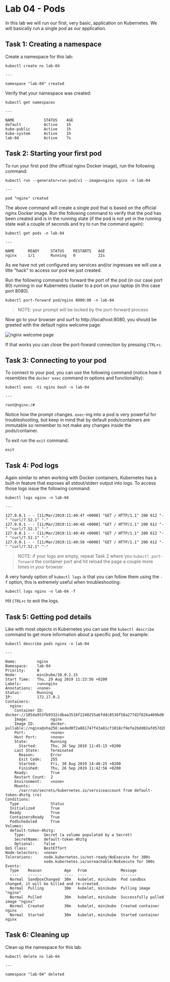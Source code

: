 # Lab 04 - Pods

In this lab we will run our first, very basic, application on Kubernetes.  We
will basically run a single pod as our application.

## Task 1: Creating a namespace

Create a namespace for this lab:

```
kubectl create ns lab-04

---

namespace "lab-04" created
```

Verify that your namespace was created:

```
kubectl get namespaces

---

NAME             STATUS    AGE
default          Active    1h
kube-public      Active    1h
kube-system      Active    1h
lab-04           Active    7s
```

## Task 2: Starting your first pod

To run your first pod (the official nginx Docker image), run the following
command:

```
kubectl run --generator=run-pod/v1 --image=nginx nginx -n lab-04

---

pod "nginx" created
```

The above command will create a single pod that is based on the official nginx
Docker image.  Run the following command to verify that the pod has been
created and is in the running state (if the pod is not yet in the running state
wait a couple of seconds and try to run the command again):

```
kubectl get pods -n lab-04

---

NAME      READY     STATUS    RESTARTS   AGE
nginx     1/1       Running   0          22s
```

As we have not yet configured any services and/or ingresses we will use a litte
"hack" to access our pod we just created.

Run the following command to forward the port of the pod (in our case port 80)
running in our Kubernetes cluster to a port on your laptop (in this case port
8080).

```
kubectl port-forward pod/nginx 8080:80 -n lab-04
```

> NOTE: your prompt will be locked by the port-forward process

Now go to your browser and surf to http://localhost:8080, you should be greeted
with the default nginx welcome page:

![nginx welcome page](images/lab-04-nginx-welcome-page.png)

If that works you can close the port-foward connection by pressing `CTRL+c`.

## Task 3: Connecting to your pod

To connect to your pod, you can use the following command (notice how it
resembles the `docker exec` command in options and functionality):

```
kubectl exec -ti nginx bash -n lab-04

---

root@nginx:/#
```

Notice how the prompt changes.  `exec`-ing into a pod is very powerful for
troubleshooting, but keep in mind that by default pods/containers are immutable
so remember to not make any changes inside the pods/container.

To exit run the `exit` command.

```
exit
```

## Task 4: Pod logs

Again similar to when working with Docker containers, Kubernetes has a built-in
feature that exposes all stdout/stderr output into logs.  To access those logs
issue the following command:

```
kubectl logs nginx -n lab-04

---

127.0.0.1 - - [11/Mar/2019:11:40:47 +0000] "GET / HTTP/1.1" 200 612 "-" "curl/7.52.1" "-"
127.0.0.1 - - [11/Mar/2019:11:40:48 +0000] "GET / HTTP/1.1" 200 612 "-" "curl/7.52.1" "-"
127.0.0.1 - - [11/Mar/2019:11:40:49 +0000] "GET / HTTP/1.1" 200 612 "-" "curl/7.52.1" "-"
127.0.0.1 - - [11/Mar/2019:11:40:50 +0000] "GET / HTTP/1.1" 200 612 "-" "curl/7.52.1" "-"
```

> NOTE: if your logs are empty, repeat Task 2 where you `kubectl port-forward` 
> the container port and hit reload the page a couple more times in your 
> browser

A very handy option of `kubectl logs` is that you can follow them using the `-f`
option, this is extremely useful when troubleshooting:

```
kubectl logs nginx -n lab-04 -f
```

Hit `CTRL+c` to exit the logs.

## Task 5: Getting pod details

Like with most objects in Kubernetes you can use the `kubectl describe` command 
to get more information about a specific pod, for example:

```
kubectl describe pods nginx -n lab-04

---

Name:         nginx
Namespace:    lab-04
Priority:     0
Node:         minikube/10.0.2.15
Start Time:   Thu, 29 Aug 2019 11:23:56 +0200
Labels:       run=nginx
Annotations:  <none>
Status:       Running
IP:           172.17.0.2
Containers:
  nginx:
    Container ID:   docker://185da953fb9332cdbaa3516f2240255a6fddc8538f58a277d2f826a469bd6f26
    Image:          nginx
    Image ID:       docker-pullable://nginx@sha256:aeded0f2a861747f43a01cf1018cf9efe2bdd02afd57d2b11fcc7fcadc16ccd1
    Port:           <none>
    Host Port:      <none>
    State:          Running
      Started:      Thu, 26 Sep 2019 11:45:15 +0200
    Last State:     Terminated
      Reason:       Error
      Exit Code:    255
      Started:      Fri, 30 Aug 2019 14:46:25 +0200
      Finished:     Thu, 26 Sep 2019 11:42:56 +0200
    Ready:          True
    Restart Count:  2
    Environment:    <none>
    Mounts:
      /var/run/secrets/kubernetes.io/serviceaccount from default-token-4hztg (ro)
Conditions:
  Type              Status
  Initialized       True
  Ready             True
  ContainersReady   True
  PodScheduled      True
Volumes:
  default-token-4hztg:
    Type:        Secret (a volume populated by a Secret)
    SecretName:  default-token-4hztg
    Optional:    false
QoS Class:       BestEffort
Node-Selectors:  <none>
Tolerations:     node.kubernetes.io/not-ready:NoExecute for 300s
                 node.kubernetes.io/unreachable:NoExecute for 300s
Events:
  Type    Reason          Age   From               Message
  ----    ------          ----  ----               -------
  Normal  SandboxChanged  30m   kubelet, minikube  Pod sandbox changed, it will be killed and re-created.
  Normal  Pulling         30m   kubelet, minikube  Pulling image "nginx"
  Normal  Pulled          30m   kubelet, minikube  Successfully pulled image "nginx"
  Normal  Created         30m   kubelet, minikube  Created container nginx
  Normal  Started         30m   kubelet, minikube  Started container nginx
```

## Task 6: Cleaning up

Clean up the namespace for this lab:

```
kubectl delete ns lab-04

---

namespace "lab-04" deleted
```
